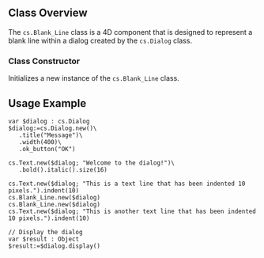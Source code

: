 ## Class Overview

The `cs.Blank_Line` class is a 4D component that is designed to represent a blank line within a dialog created by the `cs.Dialog` class.

### Class Constructor
Initializes a new instance of the `cs.Blank_Line` class.

## Usage Example
```4d
var $dialog : cs.Dialog
$dialog:=cs.Dialog.new()\
   .title("Message")\
   .width(400)\
   .ok_button("OK")

cs.Text.new($dialog; "Welcome to the dialog!")\
   .bold().italic().size(16)

cs.Text.new($dialog; "This is a text line that has been indented 10 pixels.").indent(10)
cs.Blank_Line.new($dialog)
cs.Blank_Line.new($dialog)
cs.Text.new($dialog; "This is another text line that has been indented 10 pixels.").indent(10)

// Display the dialog
var $result : Object
$result:=$dialog.display()
```
